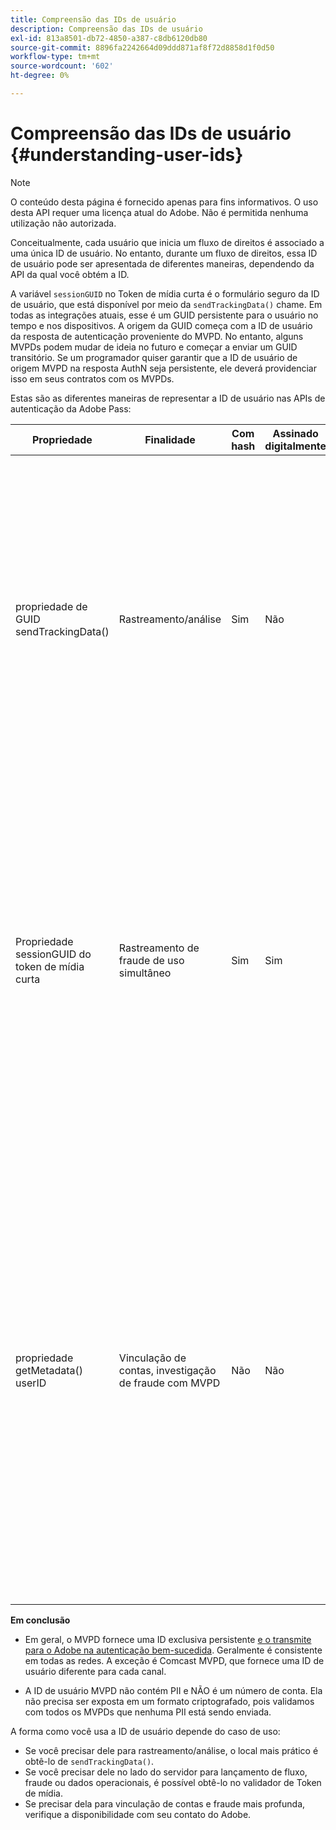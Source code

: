 ```yaml
---
title: Compreensão das IDs de usuário
description: Compreensão das IDs de usuário
exl-id: 813a8501-db72-4850-a387-c8db6120db80
source-git-commit: 8896fa2242664d09ddd871af8f72d8858d1f0d50
workflow-type: tm+mt
source-wordcount: '602'
ht-degree: 0%

---
```


# Compreensão das IDs de usuário {#understanding-user-ids}

>[!NOTE]
>
>O conteúdo desta página é fornecido apenas para fins informativos. O uso desta API requer uma licença atual do Adobe. Não é permitida nenhuma utilização não autorizada.

Conceitualmente, cada usuário que inicia um fluxo de direitos é associado a uma única ID de usuário. No entanto, durante um fluxo de direitos, essa ID de usuário pode ser apresentada de diferentes maneiras, dependendo da API da qual você obtém a ID.

A variável `sessionGUID` no Token de mídia curta é o formulário seguro da ID de usuário, que está disponível por meio da `sendTrackingData()` chame. Em todas as integrações atuais, esse é um GUID persistente para o usuário no tempo e nos dispositivos. A origem da GUID começa com a ID de usuário da resposta de autenticação proveniente do MVPD. No entanto, alguns MVPDs podem mudar de ideia no futuro e começar a enviar um GUID transitório. Se um programador quiser garantir que a ID de usuário de origem MVPD na resposta AuthN seja persistente, ele deverá providenciar isso em seus contratos com os MVPDs.

Estas são as diferentes maneiras de representar a ID de usuário nas APIs de autenticação da Adobe Pass:

| Propriedade | Finalidade | Com hash | Assinado digitalmente | Descrição |
| --- | --- | --- | --- | --- |
| propriedade de GUID sendTrackingData() | Rastreamento/análise | Sim | Não | - A ID de usuário MVPD, com hash por Adobe. A ID de usuário não é rastreável até a origem do MVPD. </br> </br> - Esse formulário da ID não é assinado digitalmente, portanto, não é seguro para prevenção de fraude. No entanto, é bom o suficiente para análises.  </br> </br> - Esse formulário da ID de usuário é fornecido no lado do cliente em todos os eventos gerados pela Autenticação Adobe Pass no fluxo AuthN/AuthZ. |
| Propriedade sessionGUID do token de mídia curta | Rastreamento de fraude de uso simultâneo | Sim | Sim | - É o mesmo que a ID de usuário via sendTrackingData(), no entanto, este é assinado digitalmente para proteger sua integridade e é bom o suficiente para ser usado para o rastreamento de fraudes. </br> </br> - Ele deve ser processado no lado do servidor depois de usar nossa biblioteca de validação e pode ser analisado em busca de padrões de fraude antes de lançar o fluxo de vídeo para o cliente.  Fazer qualquer uma dessas tarefas depende do Programador. |
| propriedade getMetadata() userID | Vinculação de contas, investigação de fraude com MVPD | Não | Não | - Essa propriedade permite que o Adobe exponha a ID de usuário MVPD real de origem ao programador. </br> </br> - Na configuração do Adobe, pode ser definido como criptografado ou não (dependendo da preferência do MVPD). Se estiver criptografado, ele será criptografado com a chave pública do certificado do programador fornecido para o Adobe, para que não seja exposto claramente ao cliente. </br> </br> - Isso fornece ao programador a ID de usuário real do MVPD, portanto, é algo que pode ser usado para vinculação de contas ou investigação de fraude diretamente com o MVPD. |


**Em conclusão**

* Em geral, o MVPD fornece uma ID exclusiva persistente <u>e o transmite para o Adobe na autenticação bem-sucedida</u>. Geralmente é consistente em todas as redes. A exceção é Comcast MVPD, que fornece uma ID de usuário diferente para cada canal.

* A ID de usuário MVPD não contém PII e NÃO é um número de conta. Ela não precisa ser exposta em um formato criptografado, pois validamos com todos os MVPDs que nenhuma PII está sendo enviada.

A forma como você usa a ID de usuário depende do caso de uso:

* Se você precisar dele para rastreamento/análise, o local mais prático é obtê-lo de `sendTrackingData()`.
* Se você precisar dele no lado do servidor para lançamento de fluxo, fraude ou dados operacionais, é possível obtê-lo no validador de Token de mídia.
* Se precisar dela para vinculação de contas e fraude mais profunda, verifique a disponibilidade com seu contato do Adobe.

